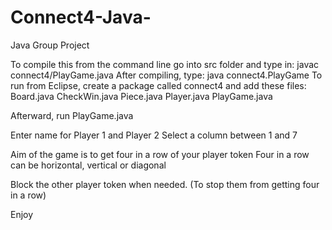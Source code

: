 # Connect4-Java-
Java Group Project

To compile this from the command line go into src folder and type in: javac connect4/PlayGame.java
After compiling, type: java connect4.PlayGame
To run from Eclipse, create a package called connect4 and add these files:
Board.java
CheckWin.java
Piece.java
Player.java
PlayGame.java

Afterward, run PlayGame.java

Enter name for Player 1 and Player 2
Select a column between 1 and 7

Aim of the game is to get four in a row of your player token
Four in a row can be horizontal, vertical or diagonal

Block the other player token when needed. (To stop them from getting four in a row)

Enjoy
